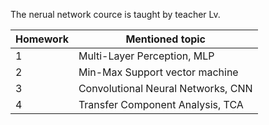 The nerual network cource is taught by teacher Lv. 

Homework | Mentioned topic
---|---
1 | Multi-Layer Perception, MLP
2 | Min-Max Support vector machine
3 | Convolutional Neural Networks, CNN
4 | Transfer Component Analysis, TCA
